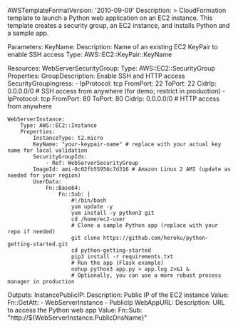 AWSTemplateFormatVersion: '2010-09-09'
Description: >
    CloudFormation template to launch a Python web application on an EC2 instance.
    This template creates a security group, an EC2 instance, and installs Python and a sample app.

Parameters:
    KeyName:
        Description: Name of an existing EC2 KeyPair to enable SSH access
        Type: AWS::EC2::KeyPair::KeyName

Resources:
    WebServerSecurityGroup:
        Type: AWS::EC2::SecurityGroup
        Properties:
            GroupDescription: Enable SSH and HTTP access
            SecurityGroupIngress:
              - IpProtocol: tcp
                FromPort: 22
                ToPort: 22
                CidrIp: 0.0.0.0/0   # SSH access from anywhere (for demo; restrict in production)
              - IpProtocol: tcp
                FromPort: 80
                ToPort: 80
                CidrIp: 0.0.0.0/0   # HTTP access from anywhere

    WebServerInstance:
        Type: AWS::EC2::Instance
        Properties:
            InstanceType: t2.micro
            KeyName: "your-keypair-name" # replace with your actual key name for local validation
            SecurityGroupIds:
                - Ref: WebServerSecurityGroup
            ImageId: ami-0c02fb55956c7d316 # Amazon Linux 2 AMI (update as needed for your region)
            UserData:
                Fn::Base64:
                    Fn::Sub: |
                        #!/bin/bash
                        yum update -y
                        yum install -y python3 git
                        cd /home/ec2-user
                        # Clone a sample Python app (replace with your repo if needed)
                        git clone https://github.com/heroku/python-getting-started.git
                        cd python-getting-started
                        pip3 install -r requirements.txt
                        # Run the app (Flask example)
                        nohup python3 app.py > app.log 2>&1 &
                        # Optionally, you can use a more robust process manager in production

Outputs:
    InstancePublicIP:
        Description: Public IP of the EC2 instance
        Value: 
          Fn::GetAtt: 
            - WebServerInstance
            - PublicIp
    WebAppURL:
        Description: URL to access the Python web app
        Value: 
          Fn::Sub: "http://${WebServerInstance.PublicDnsName}"
